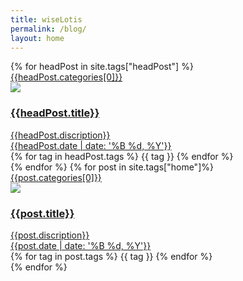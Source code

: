 ```yaml
---
title: wiseLotis
permalink: /blog/
layout: home
---
```


<link rel="stylesheet" href="/css/home.css"/>

<div class="container">
<div class="row">
{%  for headPost in site.tags["headPost"] %}
<div class="col-sm-4">
		<div class="post-wrapper inverse">
			<div class="post-category">
				<a href="/posts/{{headPost.categories[0]}}/"><span>{{headPost.categories[0]}}</span></a>
			</div>
<a href="{{headPost.url}}">
				<div class="post-inner">
					<div class="post-image">
					<img src="{% if post.image %} {{headPost.image}} {% else %} {{site.post_image}} {% endif %}"/>
					</div>
					<h3 class="post-title">{{headPost.title}}</h3>
					<div class="post-description">{{headPost.discription}}</div>
					<span class="post-date">{{headPost.date | date: '%B %d, %Y'}}</span>
				</div>
			</a>
			<div class="post-tagWrapper">
				{% for tag in headPost.tags %}
						<span class="post-tag"> {{ tag }} </span>
				{% endfor %}
			</div>
		</div>
	</div>
{% endfor %}
{% for post in site.tags["home"]%}
	<div class="col-sm-4">
		<div class="post-wrapper inverse">
			<div class="post-category">
				<a href="/posts/{{post.categories[0]}}/"><span>{{post.categories[0]}}</span></a>
			</div>
			<a href="{{post.url}}">
				<div class="post-inner">
					<div class="post-image">
					<img src="{% if post.image %} {{post.image}} {% else %} {{site.post_image}} {% endif %}"/>
					</div>
					<h3 class="post-title">{{post.title}}</h3>
					<div class="post-description">{{post.discription}}</div>
					<span class="post-date">{{post.date | date: '%B %d, %Y'}}</span>
				</div>
			</a>
			<div class="post-tagWrapper">
				{% for tag in post.tags %}
						<span class="post-tag"> {{ tag }} </span>
				{% endfor %}
			</div>
		</div>
	</div>
{% endfor %}
</div> 
</div>
